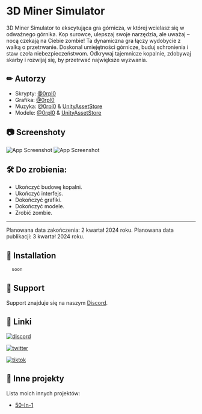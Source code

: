 
# 3D Miner Simulator

3D Miner Simulator to ekscytująca gra górnicza, w której wcielasz się w odważnego górnika. Kop surowce, ulepszaj swoje narzędzia, ale uważaj – nocą czekają na Ciebie zombie! Ta dynamiczna gra łączy wydobycie z walką o przetrwanie. Doskonal umiejętności górnicze, buduj schronienia i staw czoła niebezpieczeństwom. Odkrywaj tajemnicze kopalnie, zdobywaj skarby i rozwijaj się, by przetrwać największe wyzwania. 


## ✏ Autorzy

- Skrypty: [@0rpl0](https://github.com/0rpl0)
- Grafika: [@0rpl0](https://github.com/0rpl0) 
- Muzyka: [@0rpl0](https://github.com/0rpl0) & [UnityAssetStore](https://assetstore.unity.com/)
- Modele: [@0rpl0](https://github.com/0rpl0) & [UnityAssetStore](https://assetstore.unity.com/)



## 📷 Screenshoty

![App Screenshot](https://cdn.discordapp.com/attachments/1184197305239359619/1184197319151861860/image.png?ex=658b18b2&is=6578a3b2&hm=3f05f559ea3de8d87adc0b38184921c5286e4085b966a634d581d788b7d768af&)
![App Screenshot](https://cdn.discordapp.com/attachments/1184197305239359619/1184197319151861860/image.png?ex=658b18b2&is=6578a3b2&hm=3f05f559ea3de8d87adc0b38184921c5286e4085b966a634d581d788b7d768af&)


## 🛠 Do zrobienia:

- Ukończyć budowę kopalni.
- Ukończyć interfejs.
- Dokończyć grafiki.
- Dokończyć modele.
- Zrobić zombie.

-------------------------------------------------

Planowana data zakończenia: 2 kwartał 2024 roku.
Planowana data publikacji: 3 kwartał 2024 roku.


## 📲 Installation

```bash
  soon
```
    
## 💙 Support

Support znajduje się na naszym [Discord](https://discord.gg/cNANdp53nN).


## 🔗 Linki
[![discord](https://img.shields.io/badge/discord-000000?style=for-the-badge&logo=discord&logoColor=blue)](https://discord.gg/cNANdp53nN)

[![twitter](https://img.shields.io/badge/twitter-1DA1F2?style=for-the-badge&logo=twitter&logoColor=white)](https://twitter.com/)

[![tiktok](https://img.shields.io/badge/tiktok-FF0000?style=for-the-badge&logo=tiktok&logoColor=black)](https://tiktok.com/)


## 💼 Inne projekty

Lista moich innych projektów:

- [50-In-1](https://github.com/0rpl0/50In1)

